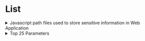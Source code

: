 # List
<details>
<summary>Javascript path files used to store sensitive information in Web Application</summary>
  
```
/js/config.js
/js/credentials.js
/js/secrets.js
/js/keys.js
/js/password.js
/js/api_keys.js
/js/auth_tokens.js
/js/access_tokens.js
/js/sessions.js
/js/authorization.js
/js/encryption.js
/js/certificates.js
/js/ssl_keys.js
/js/passphrases.js
/js/policies.js
/js/permissions.js
/js/privileges.js
/js/hashes.js
/js/salts.js
/js/nonces.js
js/signatures.js
js/digests.js
js/tokens.js
js/cookies.js
```
</details>


<details>
  
<summary>Top 25 Parameters</summary>
  
##### Links
- https://owasp.org/www-project-top-25-parameters/
- https://github.com/lutfumertceylan/top25-parameter/tree/master
##### Vulnerabilities
- Cross-Site Scripting
- Server-Side Request Forgery
- Local File Inclusion
- SQL Injection
- Remote Code Execution
- Open Redirect
</details>



